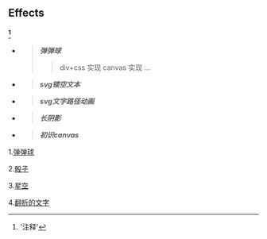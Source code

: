 ##  Effects 
#### [^0401--0430]
*  >*__弹弹球__* 
   >>div+css 实现
   >>canvas 实现   ...
*  >*__svg镂空文本__*  
*  >*__svg文字路径动画__*  
*  >*__长阴影__*
*  >*__初识canvas__*
   
1.[弹弹球](https://onethousandandtwentyfour.github.io/effects/%e5%bc%b9%e5%bc%b9%e7%90%83/)

2.[骰子](https://onethousandandtwentyfour.github.io/effects/%e9%aa%b0%e5%ad%90/)

3.[星空](https://onethousandandtwentyfour.github.io/effects/%e6%98%9f%e7%a9%ba/)

4.[翻折的文字](https://onethousandandtwentyfour.github.io/effects/%e7%bf%bb%e6%8a%98%e7%9a%84%e6%96%87%e5%ad%97/)


[^0401--0430]: '注释'
